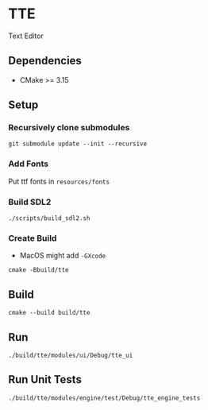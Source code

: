 
# TTE

Text Editor

## Dependencies

- CMake >= 3.15

## Setup

### Recursively clone submodules

```Shell
git submodule update --init --recursive
```

### Add Fonts

Put ttf fonts in `resources/fonts`

### Build SDL2

```Shell
./scripts/build_sdl2.sh
```

### Create Build

- MacOS might add `-GXcode`
```Shell
cmake -Bbuild/tte
```

## Build

```Shell
cmake --build build/tte
```

## Run

```Shell
./build/tte/modules/ui/Debug/tte_ui
```

## Run Unit Tests

```Shell
./build/tte/modules/engine/test/Debug/tte_engine_tests
```
